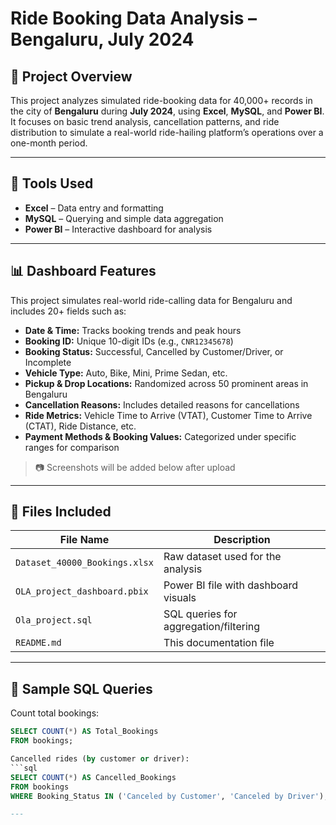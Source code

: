 # Ride Booking Data Analysis – Bengaluru, July 2024

## 📁 Project Overview

This project analyzes simulated ride-booking data for 40,000+ records in the city of **Bengaluru** during **July 2024**, using **Excel**, **MySQL**, and **Power BI**. It focuses on basic trend analysis, cancellation patterns, and ride distribution to simulate a real-world ride-hailing platform’s operations over a one-month period.

---

## 🧰 Tools Used

- **Excel** – Data entry and formatting
- **MySQL** – Querying and simple data aggregation
- **Power BI** – Interactive dashboard for analysis

---

## 📊 Dashboard Features

This project simulates real-world ride-calling data for Bengaluru and includes 20+ fields such as:

- **Date & Time:** Tracks booking trends and peak hours  
- **Booking ID:** Unique 10-digit IDs (e.g., `CNR12345678`)  
- **Booking Status:** Successful, Cancelled by Customer/Driver, or Incomplete  
- **Vehicle Type:** Auto, Bike, Mini, Prime Sedan, etc.  
- **Pickup & Drop Locations:** Randomized across 50 prominent areas in Bengaluru  
- **Cancellation Reasons:** Includes detailed reasons for cancellations  
- **Ride Metrics:** Vehicle Time to Arrive (VTAT), Customer Time to Arrive (CTAT), Ride Distance, etc.  
- **Payment Methods & Booking Values:** Categorized under specific ranges for comparison

> 📷 Screenshots will be added below after upload

---

## 📁 Files Included

| File Name                         | Description                           |
|-----------------------------------|---------------------------------------|
| `Dataset_40000_Bookings.xlsx`     | Raw dataset used for the analysis     |
| `OLA_project_dashboard.pbix`      | Power BI file with dashboard visuals  |
| `Ola_project.sql`                 | SQL queries for aggregation/filtering |
| `README.md`                       | This documentation file               |

---

## 🧠 Sample SQL Queries

Count total bookings:
```sql
SELECT COUNT(*) AS Total_Bookings
FROM bookings;

Cancelled rides (by customer or driver):
```sql
SELECT COUNT(*) AS Cancelled_Bookings
FROM bookings
WHERE Booking_Status IN ('Canceled by Customer', 'Canceled by Driver');

---


